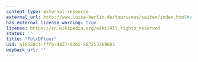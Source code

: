 ```yaml
---
content_type: external-resource
external_url: http://www.luise-berlin.de/tourismus/seiten/index.html#v
has_external_license_warning: true
license: https://en.wikipedia.org/wiki/All_rights_reserved
status: ''
title: "Fu\xDFtour"
uid: a18558c1-fffb-4427-9365-887253269685
wayback_url: ''
---
```


